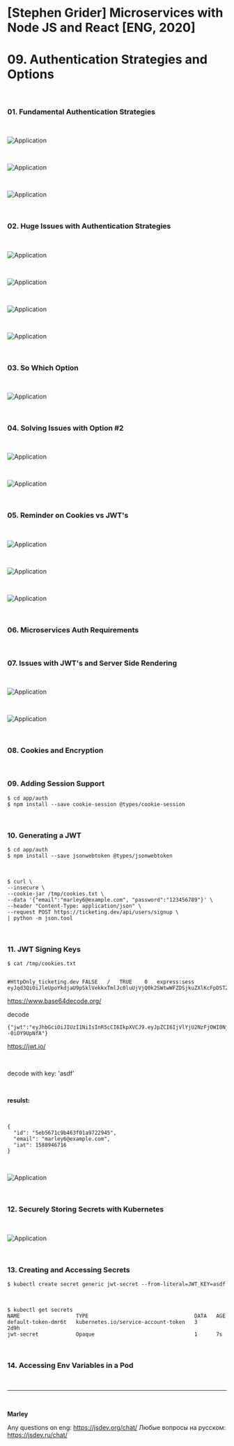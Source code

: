 # [Stephen Grider] Microservices with Node JS and React [ENG, 2020]

# 09. Authentication Strategies and Options

<br/>

### 01. Fundamental Authentication Strategies

<br/>

![Application](/img/pic-09-01.png?raw=true)

<br/>

![Application](/img/pic-09-02.png?raw=true)

<br/>

![Application](/img/pic-09-03.png?raw=true)

<br/>

### 02. Huge Issues with Authentication Strategies

<br/>

![Application](/img/pic-09-04.png?raw=true)

<br/>

![Application](/img/pic-09-05.png?raw=true)

<br/>

![Application](/img/pic-09-06.png?raw=true)

<br/>

![Application](/img/pic-09-07.png?raw=true)

<br/>

### 03. So Which Option

<br/>

![Application](/img/pic-09-08.png?raw=true)

<br/>

### 04. Solving Issues with Option #2

<br/>

![Application](/img/pic-09-09.png?raw=true)

<br/>

![Application](/img/pic-09-10.png?raw=true)

<br/>

### 05. Reminder on Cookies vs JWT's

<br/>

![Application](/img/pic-09-11.png?raw=true)

<br/>

![Application](/img/pic-09-12.png?raw=true)

<br/>

![Application](/img/pic-09-13.png?raw=true)

<br/>

### 06. Microservices Auth Requirements

<br/>

### 07. Issues with JWT's and Server Side Rendering

<br/>

![Application](/img/pic-09-14.png?raw=true)

<br/>

![Application](/img/pic-09-15.png?raw=true)

<br/>

### 08. Cookies and Encryption

<br/>

### 09. Adding Session Support

    $ cd app/auth
    $ npm install --save cookie-session @types/cookie-session

<br/>

### 10. Generating a JWT

    $ cd app/auth
    $ npm install --save jsonwebtoken @types/jsonwebtoken

<br/>

```
$ curl \
--insecure \
--cookie-jar /tmp/cookies.txt \
--data '{"email":"marley6@example.com", "password":"123456789"}' \
--header "Content-Type: application/json" \
--request POST https://ticketing.dev/api/users/signup \
| python -m json.tool
```

<br/>

### 11. JWT Signing Keys

    $ cat /tmp/cookies.txt

```

#HttpOnly_ticketing.dev	FALSE	/	TRUE	0	express:sess	eyJqd3QiOiJleUpoYkdjaU9pSklVekkxTmlJc0luUjVjQ0k2SWtwWFZDSjkuZXlKcFpDSTZJalZsWWpVMk56RmpPV0kwTmpObU1ERmhPVGN5TWprME5TSXNJbVZ0WVdsc0lqb2liV0Z5YkdWNU5rQmxlR0Z0Y0d4bExtTnZiU0lzSW1saGRDSTZNVFU0T0RrME5qY3hObjAuS3ZzV2NLbVN6VmNlWEhrdFFNNnU3cGtxWlFETVU2NC0tMGlPWTlVcE5mQSJ9
```

https://www.base64decode.org/

decode

```
{"jwt":"eyJhbGciOiJIUzI1NiIsInR5cCI6IkpXVCJ9.eyJpZCI6IjVlYjU2NzFjOWI0NjNmMDFhOTcyMjk0NSIsImVtYWlsIjoibWFybGV5NkBleGFtcGxlLmNvbSIsImlhdCI6MTU4ODk0NjcxNn0.KvsWcKmSzVceXHktQM6u7pkqZQDMU64--0iOY9UpNfA"}
```

https://jwt.io/

<br/>

decode with key: 'asdf'

<br/>

**resulst:**

<br/>

```
{
  "id": "5eb5671c9b463f01a9722945",
  "email": "marley6@example.com",
  "iat": 1588946716
}
```

<br/>

![Application](/img/pic-09-16.png?raw=true)

<br/>

### 12. Securely Storing Secrets with Kubernetes

<br/>

![Application](/img/pic-09-17.png?raw=true)

<br/>

### 13. Creating and Accessing Secrets

    $ kubectl create secret generic jwt-secret --from-literal=JWT_KEY=asdf

<br/>

    $ kubectl get secrets
    NAME                  TYPE                                  DATA   AGE
    default-token-dmr6t   kubernetes.io/service-account-token   3      2d9h
    jwt-secret            Opaque                                1      7s

<br/>

### 14. Accessing Env Variables in a Pod

<br/>

---

<br/>

**Marley**

Any questions on eng: https://jsdev.org/chat/
Любые вопросы на русском: https://jsdev.ru/chat/
